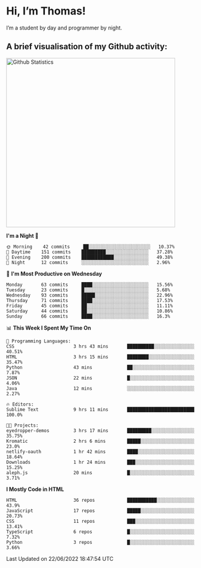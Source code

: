 # Hi, I’m Thomas!
I’m a student by day and programmer by night.

## A brief visualisation of my Github activity:

<img title="My Github Statistics" alt="Github Statistics" width="450px" src="https://github-readme-stats.vercel.app/api?username=thomasrettig&show_icons=true&include_all_commits=true&count_private=true&&hide=issues&theme=tokyonight&border_radius=6px"/>

<!--START_SECTION:waka-->
**I'm a Night 🦉** 

```text
🌞 Morning    42 commits     ██░░░░░░░░░░░░░░░░░░░░░░░   10.37% 
🌆 Daytime    151 commits    █████████░░░░░░░░░░░░░░░░   37.28% 
🌃 Evening    200 commits    ████████████░░░░░░░░░░░░░   49.38% 
🌙 Night      12 commits     ░░░░░░░░░░░░░░░░░░░░░░░░░   2.96%

```
📅 **I'm Most Productive on Wednesday** 

```text
Monday       63 commits     ████░░░░░░░░░░░░░░░░░░░░░   15.56% 
Tuesday      23 commits     █░░░░░░░░░░░░░░░░░░░░░░░░   5.68% 
Wednesday    93 commits     █████░░░░░░░░░░░░░░░░░░░░   22.96% 
Thursday     71 commits     ████░░░░░░░░░░░░░░░░░░░░░   17.53% 
Friday       45 commits     ██░░░░░░░░░░░░░░░░░░░░░░░   11.11% 
Saturday     44 commits     ██░░░░░░░░░░░░░░░░░░░░░░░   10.86% 
Sunday       66 commits     ████░░░░░░░░░░░░░░░░░░░░░   16.3%

```


📊 **This Week I Spent My Time On** 

```text
💬 Programming Languages: 
CSS                      3 hrs 43 mins       ██████████░░░░░░░░░░░░░░░   40.51% 
HTML                     3 hrs 15 mins       ████████░░░░░░░░░░░░░░░░░   35.47% 
Python                   43 mins             ██░░░░░░░░░░░░░░░░░░░░░░░   7.87% 
JSON                     22 mins             █░░░░░░░░░░░░░░░░░░░░░░░░   4.06% 
Java                     12 mins             ░░░░░░░░░░░░░░░░░░░░░░░░░   2.27%

🔥 Editors: 
Sublime Text             9 hrs 11 mins       █████████████████████████   100.0%

🐱‍💻 Projects: 
eyedropper-demos         3 hrs 17 mins       █████████░░░░░░░░░░░░░░░░   35.75% 
Kromatic                 2 hrs 6 mins        █████░░░░░░░░░░░░░░░░░░░░   23.0% 
netlify-oauth            1 hr 42 mins        ████░░░░░░░░░░░░░░░░░░░░░   18.64% 
Downloads                1 hr 24 mins        ███░░░░░░░░░░░░░░░░░░░░░░   15.25% 
aleph.js                 20 mins             █░░░░░░░░░░░░░░░░░░░░░░░░   3.71%

```

**I Mostly Code in HTML** 

```text
HTML                     36 repos            ███████████░░░░░░░░░░░░░░   43.9% 
JavaScript               17 repos            █████░░░░░░░░░░░░░░░░░░░░   20.73% 
CSS                      11 repos            ███░░░░░░░░░░░░░░░░░░░░░░   13.41% 
TypeScript               6 repos             █░░░░░░░░░░░░░░░░░░░░░░░░   7.32% 
Python                   3 repos             █░░░░░░░░░░░░░░░░░░░░░░░░   3.66%

```



 Last Updated on 22/06/2022 18:47:54 UTC
<!--END_SECTION:waka-->
